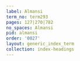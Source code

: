 ```yaml
---
label: Almansi
term_no: term293
pages: 127|270|782
no_spaces: Almansi
pid: almansi
order: '0027'
layout: generic_index_term
collection: index-headings
---
```

